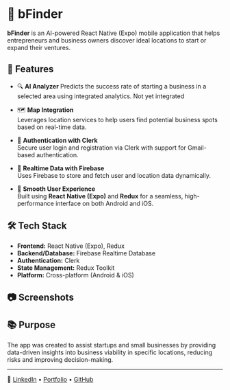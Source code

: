 # 📍 bFinder

**bFinder** is an AI-powered React Native (Expo) mobile application that helps entrepreneurs and business owners discover ideal locations to start or expand their ventures.

## 🚀 Features

- 🔍 **AI Analyzer** 
  Predicts the success rate of starting a business in a selected area using integrated analytics. Not yet integrated

- 🗺️ **Map Integration**  
  Leverages location services to help users find potential business spots based on real-time data.

- 🔐 **Authentication with Clerk**  
  Secure user login and registration via Clerk with support for Gmail-based authentication.

- 📡 **Realtime Data with Firebase**  
  Uses Firebase to store and fetch user and location data dynamically.

- 🧭 **Smooth User Experience**  
  Built using **React Native (Expo)** and **Redux** for a seamless, high-performance interface on both Android and iOS.

## 🛠️ Tech Stack

- **Frontend:** React Native (Expo), Redux
- **Backend/Database:** Firebase Realtime Database
- **Authentication:** Clerk
- **State Management:** Redux Toolkit
- **Platform:** Cross-platform (Android & iOS)

## 📷 Screenshots

<!-- Add your screenshots here -->
<!-- ![Home Screen](screenshots/home.png) -->
<!-- ![Prediction Screen](screenshots/prediction.png) -->

## 📚 Purpose

The app was created to assist startups and small businesses by providing data-driven insights into business viability in specific locations, reducing risks and improving decision-making.

---

🔗 [LinkedIn](https://linkedin.com/in/mohassinhussain) • [Portfolio](https://bmhs.vercel.app) • [GitHub](https://github.com/MohassinHussain)
